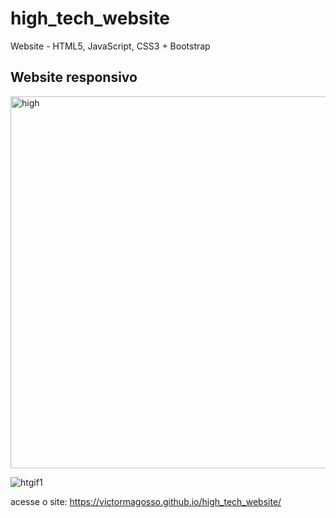 # high_tech_website
Website - HTML5, JavaScript, CSS3 + Bootstrap

## Website responsivo
<img width="595" alt="high" src="https://user-images.githubusercontent.com/62938087/88099417-84530e00-cb71-11ea-9465-cfdd2c4ac8bb.png">

![htgif1](https://user-images.githubusercontent.com/62938087/88101716-c7fb4700-cb74-11ea-8953-b069b59dbee8.gif)

acesse o site: https://victormagosso.github.io/high_tech_website/
